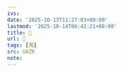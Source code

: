 ```yaml
---
ivs:
date: '2025-10-13T11:27:03+08:00'
lastmod: '2025-10-14T06:42:21+08:00'
title: 󰕎
url: 󰕎
tags: [禺]
src: GHZR
note:
---
```

